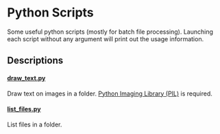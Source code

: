 # Python Scripts
Some useful python scripts (mostly for batch file processing). Launching each script without any argument will print out the usage information.

## Descriptions

#### [draw_text.py](https://github.com/chongyangma/python-scripts/blob/master/scripts/draw_text.py)

Draw text on images in a folder. [Python Imaging Library (PIL)](http://www.pythonware.com/products/pil/) is required.

#### [list_files.py](https://github.com/chongyangma/python-scripts/blob/master/scripts/list_files.py)

List files in a folder.
